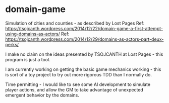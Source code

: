 # domain-game
Simulation of cities and counties - as described by Lost Pages
Ref: https://tsojcanth.wordpress.com/2014/12/22/domain-game-a-first-attempt-using-domains-as-actors/
Ref: https://tsojcanth.wordpress.com/2014/12/29/domains-as-actors-part-deux-perks/

I make no claim on the ideas presented by TSOJCANTH at Lost Pages - this program is just a tool.

I am currently working on getting the basic game mechanics working - this is sort of a toy project to try out more rigorous TDD than I normally do.

Time permitting - I would like to see some AI development to simulate player actions, and allow the GM to take advantage of unexpected emergent behavior by the domains.
